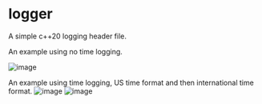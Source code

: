# logger
A simple c++20 logging header file.

An example using no time logging.

![image](https://github.com/DiamondOreMaster/logger/assets/102474184/d04fb41c-66ff-48be-8db5-ad8ad2a6371f)

An example using time logging, US time format and then international time format.
![image](https://github.com/DiamondOreMaster/logger/assets/102474184/e5beb58d-ce98-4a5d-b62c-75b17a97575a)
![image](https://github.com/DiamondOreMaster/logger/assets/102474184/0f884820-0c7f-46c0-b5b9-58669365bf94)
